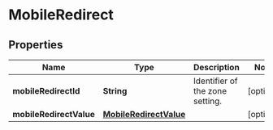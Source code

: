 # MobileRedirect

## Properties
Name | Type | Description | Notes
------------ | ------------- | ------------- | -------------
**mobileRedirectId** | **String** | Identifier of the zone setting. |  [optional]
**mobileRedirectValue** | [**MobileRedirectValue**](MobileRedirectValue.md) |  |  [optional]
